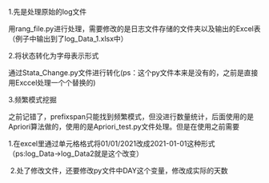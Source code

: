 1.先是处理原始的log文件

用rang_file.py进行处理，需要修改的是日志文件存储的文件夹以及输出的Excel表（例子中输出到了log_Data_1.xlsx中）

2.将状态转化为字母表示形式

通过Stata_Change.py文件进行转化(ps：这个py文件本来是没有的，之前是直接用Exccel处理一个个替换的)

3.频繁模式挖掘

之前记错了，prefixspan只能找到频繁模式，但没进行数量统计，后面使用的是Apriori算法做的，使用的是Apriori_test.py文件处理。但是在使用之前需要

​	1.在excel里通过单元格格式将01/01/2021改成2021-01-01这种形式（ps:log_Data->log_Data2就是这个改变）

​	2.处了修改文件，还要修改py文件中DAY这个变量，修改成实际的天数

